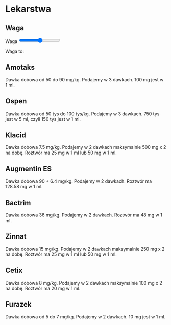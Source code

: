 <script src="https://ajax.googleapis.com/ajax/libs/jquery/3.6.0/jquery.min.js"></script>

<!-- Latest compiled and minified CSS -->
<link rel="stylesheet" href="https://cdn.jsdelivr.net/npm/bootstrap@3.3.7/dist/css/bootstrap.min.css" integrity="sha384-BVYiiSIFeK1dGmJRAkycuHAHRg32OmUcww7on3RYdg4Va+PmSTsz/K68vbdEjh4u" crossorigin="anonymous">

<!-- Optional theme -->
<link rel="stylesheet" href="https://cdn.jsdelivr.net/npm/bootstrap@3.3.7/dist/css/bootstrap-theme.min.css" integrity="sha384-rHyoN1iRsVXV4nD0JutlnGaslCJuC7uwjduW9SVrLvRYooPp2bWYgmgJQIXwl/Sp" crossorigin="anonymous">

<!-- Latest compiled and minified JavaScript -->
<script src="https://cdn.jsdelivr.net/npm/bootstrap@3.3.7/dist/js/bootstrap.min.js" integrity="sha384-Tc5IQib027qvyjSMfHjOMaLkfuWVxZxUPnCJA7l2mCWNIpG9mGCD8wGNIcPD7Txa" crossorigin="anonymous"></script>

# Lekarstwa

## Waga

<label for="waga" class="form-label">Waga</label>
<input type="range" class="form-range" min="3" max="40" id="waga">

<div id="infwaga">Waga to: </div>


## Amotaks

<div id="amotaks">Dawka dobowa od 50 do 90 mg/kg. Podajemy w 3 dawkach. 100 mg jest w 1 ml. </div>
<div id="amotaksinfo"> </div>

## Ospen

<div id="ospen">Dawka dobowa od 50 tys do 100 tys/kg. Podajemy w 3 dawkach. 750 tys jest w 5 ml, czyli 150 tys jest w 1 ml. </div>
<div id="ospeninfo"> </div>

## Klacid

<div id="klacid">Dawka dobowa 7.5 mg/kg. Podajemy w 2 dawkach maksymalnie 500 mg x 2 na dobę. Roztwór ma 25 mg w 1 ml lub 50 mg w 1 ml. </div>
<div id="klacidinfo"> </div>

## Augmentin ES

<div id="augmentin">Dawka dobowa 90 + 6.4 mg/kg. Podajemy w 2 dawkach. Roztwór ma 128.58 mg w 1 ml. </div>
<div id="augmentininfo"> </div>

## Bactrim

<div id="butrim">Dawka dobowa 36 mg/kg. Podajemy w 2 dawkach. Roztwór ma 48 mg w 1 ml. </div>
<div id="butriminfo"> </div>


## Zinnat

<div id="zinnat">Dawka dobowa 15 mg/kg. Podajemy w 2 dawkach maksymalnie 250 mg x 2 na dobę. Roztwór ma 25 mg w 1 ml lub 50 mg w 1 ml. </div>
<div id="zinnatinfo"> </div>


## Cetix

<div id="cetix">Dawka dobowa 8 mg/kg. Podajemy w 2 dawkach maksymalnie 100 mg x 2 na dobę. Roztwór ma 20 mg w 1 ml. </div>
<div id="cetixinfo"> </div>


## Furazek

<div id="furazek">Dawka dobowa od 5 do 7 mg/kg. Podajemy w 2 dawkach. 10 mg jest w 1 ml. </div>
<div id="furazekinfo"> </div>


<script>

function round2(v){
  return Math.round(v*100.0)/100.0;
}

function updateMeds(v){
    const result = document.querySelector('div#infwaga');
  result.textContent = `Podana waga to: ${v}`;

  const amotaksinfo = document.querySelector('div#amotaksinfo');
  amotaksinfo.textContent = `Min: ${round2(v*50/3.0)}, maks: ${round2(v*90/3.0)} mg na dawkę czyli min ${round2(v*50/3.0/100.0)} maks ${round2(v*90/3.0/100.0)} ml na dawkę.`;

  const ospeninfo = document.querySelector('div#ospeninfo');
  ospeninfo.textContent = `Min: ${round2(v*50/3.0)}, maks: ${round2(v*100/3.0)} mg na dawkę czyli min ${round2(v*50/3.0/150.0)} maks ${round2(v*100/3.0/150.0)} ml na dawkę`;

  klacidmax = Math.min(v*7.5/2.0, 500.0);
  const klacidinfo = document.querySelector('div#klacidinfo');
  klacidinfo.textContent = `Wychodzi: ${round2(v*7.5/2.0)}, po uwzględnieniu zasady maks 500 mg x 2 na dobę: ${round2(klacidmax)} mg na dawkę. Dla roztworu 25 mg - 1 ml: ${round2(klacidmax/25.0)} ml na dawkę. Dla roztworu 50 mg - 1 ml: ${round2(klacidmax/50.0)} ml na dawkę.`;

  const augmentininfo = document.querySelector('div#augmentininfo');
  augmentininfo.textContent = `Wychodzi: ${round2(v*(90+6.4)/2.0)} mg na dawkę, czyli ${round2(v*96.4/2.0/128.58)} ml na dawkę.`;

  const butriminfo = document.querySelector('div#butriminfo');
  butriminfo.textContent = `Wychodzi: ${round2(v*(36)/2.0)} mg na dawkę, czyli ${round2(v*36.0/2.0/48.0)} ml na dawkę.`;


  zinnatmax = Math.min(v*15/2.0, 250.0);
  const zinnatinfo = document.querySelector('div#zinnatinfo');
  zinnatinfo.textContent = `Wychodzi: ${round2(v*15/2.0)}, po uwzględnieniu zasady maks 250 mg x 2 na dobę: ${round2(zinnatmax)} mg na dawkę. Dla roztworu 25 mg - 1 ml: ${round2(zinnatmax/25.0)} ml na dawkę. Dla roztworu 50 mg - 1 ml: ${round2(zinnatmax/50.0)} ml na dawkę.`;


  const furazekinfo = document.querySelector('div#furazekinfo');
  furazekinfo.textContent = `Min: ${round2(v*5/2.0)}, maks: ${round2(v*7/2.0)} mg na dawkę czyli min ${round2(v*5/2.0/10.0)} maks ${round2(v*7/2.0/10.0)} ml na dawkę.`;

    cetixmax = Math.min(v*8/2.0, 100.0);
  const cetixinfo = document.querySelector('div#cetixinfo');
  cetixinfo.textContent = `Wychodzi: ${round2(v*8/2.0)}, po uwzględnieniu zasady maks 100 mg x 2 na dobę: ${round2(cetixmax)} mg na dawkę, czyli ${round2(cetixmax/20.0)} ml na dawkę.`;

}

window.addEventListener('load', (event) => {
  updateMeds(document.querySelector('input#waga.form-range').value);
});

const selectElement = document.querySelector('input#waga.form-range');
selectElement.addEventListener('change', (event) => {
  v = event.target.value;
  updateMeds(v);
});
</script>


